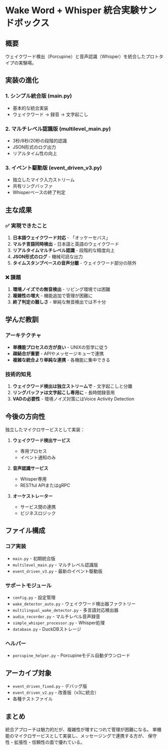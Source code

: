 # Wake Word + Whisper 統合実験サンドボックス

## 概要
ウェイクワード検出（Porcupine）と音声認識（Whisper）を統合したプロトタイプの実験場。

## 実装の進化

### 1. シンプル統合版 (main.py)
- 基本的な統合実装
- ウェイクワード → 録音 → 文字起こし

### 2. マルチレベル認識版 (multilevel_main.py)
- 3秒/8秒/20秒の段階的認識
- JSON形式のログ出力
- リアルタイム性の向上

### 3. イベント駆動版 (event_driven_v3.py)
- 独立したマイク入力ストリーム
- 共有リングバッファ
- Whisperベースの終了判定

## 主な成果

### ✅ 実現できたこと
1. **日本語ウェイクワード対応** - 「オッケーセバス」
2. **マルチ言語同時検出** - 日本語と英語のウェイクワード
3. **リアルタイムマルチレベル認識** - 段階的な精度向上
4. **JSON形式のログ** - 機械可読な出力
5. **タイムスタンプベースの音声分離** - ウェイクワード部分の除外

### ❌ 課題
1. **環境ノイズでの無音検出** - リビング環境では困難
2. **複雑性の増大** - 機能追加で管理が困難に
3. **終了判定の難しさ** - 単純な無音検出では不十分

## 学んだ教訓

### アーキテクチャ
- **単機能プロセスの方が良い** - UNIXの哲学に従う
- **疎結合が重要** - APIやメッセージキューで連携
- **複雑な統合より単純な連携** - 各機能に集中できる

### 技術的知見
1. **ウェイクワード検出は独立ストリームで** - 文字起こしと分離
2. **リングバッファは文字起こし専用に** - 長時間録音用
3. **VADの必要性** - 環境ノイズ対策にはVoice Activity Detection

## 今後の方向性

独立したマイクロサービスとして実装：
1. **ウェイクワード検出サービス**
   - 専用プロセス
   - イベント通知のみ

2. **音声認識サービス**
   - Whisper専用
   - RESTful APIまたはgRPC

3. **オーケストレーター**
   - サービス間の連携
   - ビジネスロジック

## ファイル構成

### コア実装
- `main.py` - 初期統合版
- `multilevel_main.py` - マルチレベル認識版
- `event_driven_v3.py` - 最新のイベント駆動版

### サポートモジュール
- `config.py` - 設定管理
- `wake_detector_auto.py` - ウェイクワード検出器ファクトリー
- `multilingual_wake_detector.py` - 多言語対応検出器
- `audio_recorder.py` - マルチレベル音声録音
- `simple_whisper_processor.py` - Whisper処理
- `database.py` - DuckDBストレージ

### ヘルパー
- `porcupine_helper.py` - Porcupineモデル自動ダウンロード

## アーカイブ対象
- `event_driven_fixed.py` - デバッグ版
- `event_driven_v2.py` - 改善版（v3に統合）
- 各種テストファイル

## まとめ
統合アプローチは魅力的だが、複雑性が増すにつれて管理が困難になる。
単機能のマイクロサービスとして実装し、メッセージングで連携する方が、
保守性・拡張性・信頼性の面で優れている。